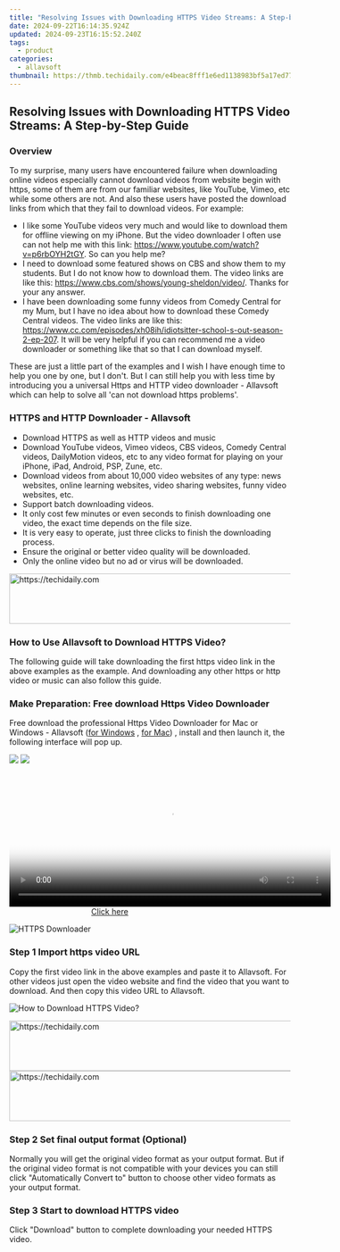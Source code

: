 ```yaml
---
title: "Resolving Issues with Downloading HTTPS Video Streams: A Step-by-Step Guide"
date: 2024-09-22T16:14:35.924Z
updated: 2024-09-23T16:15:52.240Z
tags:
  - product
categories:
  - allavsoft
thumbnail: https://thmb.techidaily.com/e4beac8fff1e6ed1138983bf5a17ed77a249b1784cd0b6ce36cdaf1016dc1bb5.png
---
```


## Resolving Issues with Downloading HTTPS Video Streams: A Step-by-Step Guide

### Overview

To my surprise, many users have encountered failure when downloading online videos especially cannot download videos from website begin with https, some of them are from our familiar websites, like YouTube, Vimeo, etc while some others are not. And also these users have posted the download links from which that they fail to download videos. For example:

* I like some YouTube videos very much and would like to download them for offline viewing on my iPhone. But the video downloader I often use can not help me with this link: <https://www.youtube.com/watch?v=p6rbOYH2tGY>. So can you help me?
* I need to download some featured shows on CBS and show them to my students. But I do not know how to download them. The video links are like this: <https://www.cbs.com/shows/young-sheldon/video/>. Thanks for your any answer.
* I have been downloading some funny videos from Comedy Central for my Mum, but I have no idea about how to download these Comedy Central videos. The video links are like this: <https://www.cc.com/episodes/xh08ih/idiotsitter-school-s-out-season-2-ep-207>. It will be very helpful if you can recommend me a video downloader or something like that so that I can download myself.

These are just a little part of the examples and I wish I have enough time to help you one by one, but I don't. But I can still help you with less time by introducing you a universal Https and HTTP video downloader - Allavsoft which can help to solve all 'can not download https problems'.

### HTTPS and HTTP Downloader - Allavsoft

* Download HTTPS as well as HTTP videos and music
* Download YouTube videos, Vimeo videos, CBS videos, Comedy Central videos, DailyMotion videos, etc to any video format for playing on your iPhone, iPad, Android, PSP, Zune, etc.
* Download videos from about 10,000 video websites of any type: news websites, online learning websites, video sharing websites, funny video websites, etc.
* Support batch downloading videos.
* It only cost few minutes or even seconds to finish downloading one video, the exact time depends on the file size.
* It is very easy to operate, just three clicks to finish the downloading process.
* Ensure the original or better video quality will be downloaded.
* Only the online video but no ad or virus will be downloaded.

<!-- affiliate ads begin -->
<a href="https://laganoo.pxf.io/c/5597632/1528688/16446" target="_top" id="1528688">
  <img src="//a.impactradius-go.com/display-ad/16446-1528688" border="0" alt="https://techidaily.com" width="728" height="90"/>
</a>
<img height="0" width="0" src="https://laganoo.pxf.io/i/5597632/1528688/16446" style="position:absolute;visibility:hidden;" border="0" />
<!-- affiliate ads end -->

### How to Use Allavsoft to Download HTTPS Video?

The following guide will take downloading the first https video link in the above examples as the example. And downloading any other https or http video or music can also follow this guide.

### Make Preparation: Free download Https Video Downloader

Free download the professional Https Video Downloader for Mac or Windows - Allavsoft ([for Windows](https://tools.techidaily.com/allavsoft/products/) , [for Mac](https://tools.techidaily.com/allavsoft/products/)) , install and then launch it, the following interface will pop up.

[![](https://www.allavsoft.com/how-to/../images/how-to/free-download-win.jpg)](https://tools.techidaily.com/allavsoft/products/) [![](https://www.allavsoft.com/how-to/../images/how-to/free-download-mac.jpg)](https://tools.techidaily.com/allavsoft/products/)

<!-- affiliate ads begin -->
<span id="1983539">
					<video width="576" height="240" style="cursor:pointer"
           poster="//a.impactradius-go.com/display-clicktoplayimage/1983539.png"
           onclick="if(!this.playClicked){this.play();this.setAttribute('controls',true);this.playClicked=true;}">
	   <source src="//a.impactradius-go.com/display-ad/22993-1983539">
	   <img src="//a.impactradius-go.com/display-clicktoplayimage/1983539.png" style="border: none; height: 100%; width: 100%; object-fit: contain">
	</video>
	<div style="width:360px;text-align:center"><a href="javascript:window.open(decodeURIComponent('https%3A%2F%2Fhomestyler.sjv.io%2Fc%2F5597632%2F1983539%2F22993'), '_blank');void(0);">Click here</a></div>
</span>
<img height="0" width="0" src="https://imp.pxf.io/i/5597632/1983539/22993" style="position:absolute;visibility:hidden;" border="0" />
<!-- affiliate ads end -->

![HTTPS Downloader](https://www.allavsoft.com/how-to/../images/allavsoft/screen-shot-600.jpg)

### Step 1 Import https video URL

Copy the first video link in the above examples and paste it to Allavsoft. For other videos just open the video website and find the video that you want to download. And then copy this video URL to Allavsoft.

![How to Download HTTPS Video?](https://www.allavsoft.com/how-to/../images/how-to/download-rtmp-video/download-rtmp-video.jpg)

<!-- affiliate ads begin -->
<a href="https://unicoeye.pxf.io/c/5597632/2134246/18498" target="_top" id="2134246">
  <img src="//a.impactradius-go.com/display-ad/18498-2134246" border="0" alt="https://techidaily.com" width="728" height="90"/>
</a>
<img height="0" width="0" src="https://unicoeye.pxf.io/i/5597632/2134246/18498" style="position:absolute;visibility:hidden;" border="0" />
<!-- affiliate ads end -->

<!-- affiliate ads begin -->
<a href="https://appsumo.8odi.net/c/5597632/2044586/7443" target="_top" id="2044586">
  <img src="//a.impactradius-go.com/display-ad/7443-2044586" border="0" alt="https://techidaily.com" width="728" height="90"/>
</a>
<img height="0" width="0" src="https://appsumo.8odi.net/i/5597632/2044586/7443" style="position:absolute;visibility:hidden;" border="0" />
<!-- affiliate ads end -->

### Step 2 Set final output format (Optional)

Normally you will get the original video format as your output format. But if the original video format is not compatible with your devices you can still click "Automatically Convert to" button to choose other video formats as your output format.

### Step 3 Start to download HTTPS video

Click "Download" button to complete downloading your needed HTTPS video.

<ins class="adsbygoogle"
     style="display:block"
     data-ad-format="autorelaxed"
     data-ad-client="ca-pub-7571918770474297"
     data-ad-slot="1223367746"></ins>

<ins class="adsbygoogle"
     style="display:block"
     data-ad-client="ca-pub-7571918770474297"
     data-ad-slot="8358498916"
     data-ad-format="auto"
     data-full-width-responsive="true"></ins>




